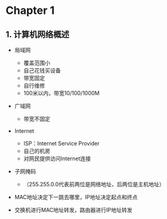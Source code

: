 # Chapter 1

## 1. 计算机网络概述

- 局域网
  - 覆盖范围小
  - 自己花钱买设备
  - 带宽固定
  - 自行维修
  - 100米以内，带宽10/100/1000M
- 广域网
  - 带宽不固定
- Internet
  - ISP：Internet Service Provider
  - 自己的机房
  - 对网民提供访问Internet连接

- 子网掩码
  - （255.255.0.0代表前两位是网络地址，后两位是主机地址）

- MAC地址决定下一跳去哪里，IP地址决定起点和终点
- 交换机进行MAC地址转发，路由器进行IP地址转发